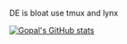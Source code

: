 DE is bloat use tmux and lynx


[![Gopal's GitHub stats](https://github-readme-stats.vercel.app/api?username=Gopalkataria)](https://github.com/anuraghazra/github-readme-stats&theme=swift)









